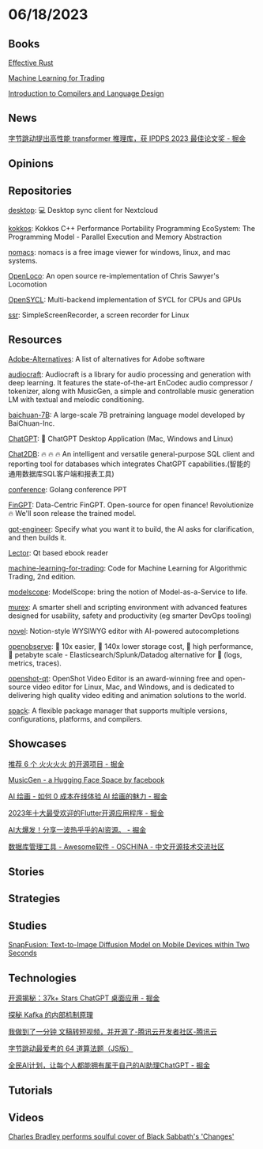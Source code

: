 # 06/18/2023

## Books
[Effective Rust](https://www.lurklurk.org/effective-rust/)

[Machine Learning for Trading](https://ml4trading.io/)

[Introduction to Compilers and Language Design](https://www3.nd.edu/~dthain/compilerbook/)

## News
[字节跳动提出高性能 transformer 推理库，获 IPDPS 2023 最佳论文奖 - 掘金](https://juejin.cn/post/7244810467209986107)

## Opinions

## Repositories
[desktop](https://github.com/nextcloud/desktop): 💻 Desktop sync client for Nextcloud

[kokkos](https://github.com/kokkos/kokkos): Kokkos C++ Performance Portability Programming EcoSystem: The Programming Model - Parallel Execution and Memory Abstraction

[nomacs](https://github.com/nomacs/nomacs): nomacs is a free image viewer for windows, linux, and mac systems.

[OpenLoco](https://github.com/OpenLoco/OpenLoco): An open source re-implementation of Chris Sawyer's Locomotion

[OpenSYCL](https://github.com/OpenSYCL/OpenSYCL): Multi-backend implementation of SYCL for CPUs and GPUs

[ssr](https://github.com/MaartenBaert/ssr): SimpleScreenRecorder, a screen recorder for Linux

## Resources
[Adobe-Alternatives](https://github.com/KenneyNL/Adobe-Alternatives): A list of alternatives for Adobe software

[audiocraft](https://github.com/facebookresearch/audiocraft): Audiocraft is a library for audio processing and generation with deep learning. It features the state-of-the-art EnCodec audio compressor / tokenizer, along with MusicGen, a simple and controllable music generation LM with textual and melodic conditioning.

[baichuan-7B](https://github.com/baichuan-inc/baichuan-7B): A large-scale 7B pretraining language model developed by BaiChuan-Inc.

[ChatGPT](https://github.com/lencx/ChatGPT): 🔮 ChatGPT Desktop Application (Mac, Windows and Linux)

[Chat2DB](https://github.com/alibaba/Chat2DB): 🔥 🔥 🔥 An intelligent and versatile general-purpose SQL client and reporting tool for databases which integrates ChatGPT capabilities.(智能的通用数据库SQL客户端和报表工具)

[conference](https://github.com/gopherchina/conference): Golang conference PPT

[FinGPT](https://github.com/AI4Finance-Foundation/FinGPT): Data-Centric FinGPT. Open-source for open finance! Revolutionize 🔥 We'll soon release the trained model.

[gpt-engineer](https://github.com/AntonOsika/gpt-engineer): Specify what you want it to build, the AI asks for clarification, and then builds it.

[Lector](https://github.com/BasioMeusPuga/Lector): Qt based ebook reader

[machine-learning-for-trading](https://github.com/stefan-jansen/machine-learning-for-trading): Code for Machine Learning for Algorithmic Trading, 2nd edition.

[modelscope](https://github.com/modelscope/modelscope): ModelScope: bring the notion of Model-as-a-Service to life.

[murex](https://github.com/lmorg/murex): A smarter shell and scripting environment with advanced features designed for usability, safety and productivity (eg smarter DevOps tooling)

[novel](https://github.com/steven-tey/novel): Notion-style WYSIWYG editor with AI-powered autocompletions

[openobserve](https://github.com/openobserve/openobserve): 🚀 10x easier, 🚀 140x lower storage cost, 🚀 high performance, 🚀 petabyte scale - Elasticsearch/Splunk/Datadog alternative for 🚀 (logs, metrics, traces).

[openshot-qt](https://github.com/OpenShot/openshot-qt): OpenShot Video Editor is an award-winning free and open-source video editor for Linux, Mac, and Windows, and is dedicated to delivering high quality video editing and animation solutions to the world.

[spack](https://github.com/spack/spack): A flexible package manager that supports multiple versions, configurations, platforms, and compilers.

## Showcases
[推荐 6 个 火火火火 的开源项目 - 掘金](https://juejin.cn/post/7240690534075318309)

[MusicGen - a Hugging Face Space by facebook](https://huggingface.co/spaces/facebook/MusicGen)

[AI 绘画 - 如何 0 成本在线体验 AI 绘画的魅力 - 掘金](https://juejin.cn/post/7236670795061592121)

[2023年十大最受欢迎的Flutter开源应用程序 - 掘金](https://juejin.cn/post/7245170503798538296)

[AI大爆发！分享一波热乎乎的AI资源。 - 掘金](https://juejin.cn/post/7239586416882630715)

[数据库管理工具 - Awesome软件 - OSCHINA - 中文开源技术交流社区](https://www.oschina.net/project/awesome?columnId=61)

## Stories

## Strategies

## Studies
[SnapFusion: Text-to-Image Diffusion Model on Mobile Devices within Two Seconds](https://snap-research.github.io/SnapFusion/)

## Technologies
[开源揭秘：37k+ Stars ChatGPT 桌面应用 - 掘金](https://juejin.cn/post/7243819009865580604)

[探秘 Kafka 的内部机制原理](https://mp.weixin.qq.com/s/fHmogUTAdgJgQcNKBB8ESw)

[我做到了一分钟 文稿转短视频，并开源了-腾讯云开发者社区-腾讯云](https://cloud.tencent.com/developer/article/2295495)

[字节跳动最爱考的 64 道算法题（JS版）](https://mp.weixin.qq.com/s/oBgUYDQAbBdcwziXA_j5AA)

[全民AI计划，让每个人都能拥有属于自己的AI助理ChatGPT - 掘金](https://juejin.cn/post/7245145631181586490)

## Tutorials

## Videos
[Charles Bradley performs soulful cover of Black Sabbath's 'Changes'](https://www.youtube.com/watch?v=zfaOf70M4xs)
